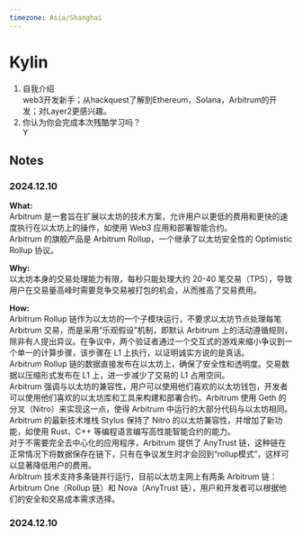 ```yaml
---
timezone: Asia/Shanghai
---
```


# Kylin

1. 自我介绍<br>
web3开发新手；从hackquest了解到Ethereum，Solana，Arbitrum的开发；对Layer2更感兴趣。
2. 你认为你会完成本次残酷学习吗？<br>
  Y
## Notes

<!-- Content_START -->

### 2024.12.10
**What:**<br>
Arbitrum 是一套旨在扩展以太坊的技术方案，允许用户以更低的费用和更快的速度执行在以太坊上的操作，如使用 Web3 应用和部署智能合约。<br>
Arbitrum 的旗舰产品是 Arbitrum Rollup，一个继承了以太坊安全性的 Optimistic Rollup 协议。<br>

**Why:**<br>
以太坊本身的交易处理能力有限，每秒只能处理大约 20-40 笔交易（TPS），导致用户在交易量高峰时需要竞争交易被打包的机会，从而推高了交易费用。<br>

**How:**<br>
 Arbitrum Rollup 链作为以太坊的一个子模块运行，不要求以太坊节点处理每笔 Arbitrum 交易，而是采用“乐观假设”机制，即默认 Arbitrum 上的活动遵循规则，除非有人提出异议。在争议中，两个验证者通过一个交互式的游戏来缩小争议到一个单一的计算步骤，该步骤在 L1 上执行，以证明诚实方说的是真话。<br>
Arbitrum Rollup 链的数据直接发布在以太坊上，确保了安全性和透明度。交易数据以压缩形式发布在 L1 上，进一步减少了交易的 L1 占用空间。<br>
Arbitrum 强调与以太坊的兼容性，用户可以使用他们喜欢的以太坊钱包，开发者可以使用他们喜欢的以太坊库和工具来构建和部署合约。Arbitrum 使用 Geth 的分叉（Nitro）来实现这一点，使得 Arbitrum 中运行的大部分代码与以太坊相同。<br>
Arbitrum 的最新技术堆栈 Stylus 保持了 Nitro 的以太坊兼容性，并增加了新功能，如使用 Rust、C++ 等编程语言编写高性能智能合约的能力。<br>
对于不需要完全去中心化的应用程序，Arbitrum 提供了 AnyTrust 链，这种链在正常情况下将数据保存在链下，只有在争议发生时才会回到“rollup模式”，这样可以显著降低用户的费用。<br>
 Arbitrum 技术支持多条链并行运行，目前以太坊主网上有两条 Arbitrum 链：Arbitrum One（Rollup 链）和 Nova（AnyTrust 链），用户和开发者可以根据他们的安全和交易成本需求选择。<br>


### 2024.12.10

<!-- Content_END -->
